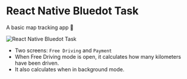 # React Native Bluedot Task

A basic map tracking app 🚀

![React Native Bluedot Task](./assets/img/preview.gif)

- Two screens: `Free Driving` and `Payment`
- When Free Driving mode is open, it calculates how many kilometers have been driven.
- It also calculates when in background mode.
